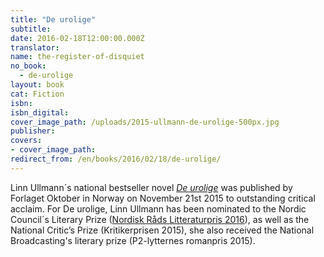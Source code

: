 ```yaml
---
title: "De urolige"
subtitle:
date: 2016-02-18T12:00:00.000Z
translator:
name: the-register-of-disquiet
no_book:
  - de-urolige
layout: book
cat: Fiction
isbn:
isbn_digital:
cover_image_path: /uploads/2015-ullmann-de-urolige-500px.jpg
publisher:
covers:
- cover_image_path:
redirect_from: /en/books/2016/02/18/de-urolige/
---
```

Linn Ullmann´s national bestseller novel [*De urolige*](/en/books/2016/02/18/the-register-of-disquiet/) was published by Forlaget Oktober in Norway on November 21st 2015 to outstanding critical acclaim. For De urolige, Linn Ullmann has been nominated to the Nordic Council´s Literary Prize ([Nordisk Råds Litteraturpris 2016](http://www.norden.org/no/aktuelt/nyheter/14-nominerte-til-nordisk-raads-litteraturpris-2016)), as well as the National Critic’s Prize (Kritikerprisen 2015), she also received the National Broadcasting's literary prize (P2-lytternes romanpris 2015).

